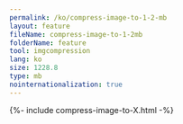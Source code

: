 ```yaml
---
permalink: /ko/compress-image-to-1-2-mb
layout: feature
fileName: compress-image-to-1-2mb
folderName: feature
tool: imgcompression
lang: ko
size: 1228.8
type: mb
nointernationalization: true
---
```

{%- include compress-image-to-X.html -%}
      